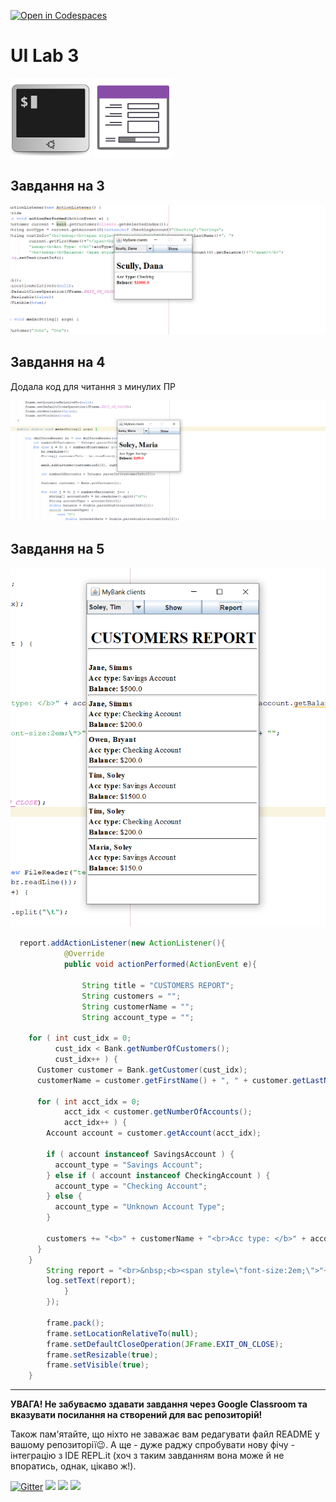 [![Open in Codespaces](https://classroom.github.com/assets/launch-codespace-7f7980b617ed060a017424585567c406b6ee15c891e84e1186181d67ecf80aa0.svg)](https://classroom.github.com/open-in-codespaces?assignment_repo_id=15229090)
# UI Lab 3
![](terminal-icon.png)
![](gui-icon.png)

## Завдання на 3

![](images/Na3.PNG)

## Завдання на 4

Додала код для читання з минулих ПР

![](images/Na4.PNG)

## Завдання на 5

![](images/Na5.PNG)

```java
  report.addActionListener(new ActionListener(){
            @Override
            public void actionPerformed(ActionEvent e){
               
                String title = "CUSTOMERS REPORT";
                String customers = "";
                String customerName = "";
                String account_type = "";          
    
    for ( int cust_idx = 0;
          cust_idx < Bank.getNumberOfCustomers();
          cust_idx++ ) {
      Customer customer = Bank.getCustomer(cust_idx);
      customerName = customer.getFirstName() + ", " + customer.getLastName();
     
      for ( int acct_idx = 0;
            acct_idx < customer.getNumberOfAccounts();
            acct_idx++ ) {
        Account account = customer.getAccount(acct_idx);
        
        if ( account instanceof SavingsAccount ) {
          account_type = "Savings Account";
        } else if ( account instanceof CheckingAccount ) {
          account_type = "Checking Account";
        } else {
          account_type = "Unknown Account Type";
        }

        customers += "<b>" + customerName + "<br>Acc type: </b>" + account_type + "<br><b>Balance: </b> $" + account.getBalance() + "<br><hr>";
      }
    }
        String report = "<br>&nbsp;<b><span style=\"font-size:2em;\">"+title+"</span><br><hr><br>" +customers+ "";
        log.setText(report);  
            }
        });
        
        frame.pack();
        frame.setLocationRelativeTo(null);
        frame.setDefaultCloseOperation(JFrame.EXIT_ON_CLOSE);  
        frame.setResizable(true);
        frame.setVisible(true);        
    }
```

---
**УВАГА! Не забуваємо здавати завдання через Google Classroom та вказувати посилання на створений для вас репозиторій!**

Також пам'ятайте, що ніхто не заважає вам редагувати файл README у вашому репозиторії😉.
А ще - дуже раджу спробувати нову фічу - інтеграцію з IDE REPL.it (хоч з таким завданням вона може й не впоратись, однак, цікаво ж!).

[![Gitter](https://badges.gitter.im/PPC-SE-2020/OOP.svg)](https://gitter.im/PPC-SE-2020/OOP?utm_source=badge&utm_medium=badge&utm_campaign=pr-badge)
![](https://img.shields.io/badge/Made%20with-JAVA-red.svg)
![](https://img.shields.io/badge/Made%20with-%20Netbeans-brightgreen.svg)
![](https://img.shields.io/badge/Made%20at-PPC%20NTU%20%22KhPI%22-blue.svg) 
